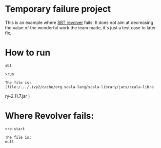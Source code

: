 # Temporary failure project

This is an example where [SBT revolver](https://github.com/spray/sbt-revolver/issues/51) fails. It does not aim at decreasing the value of the wonderful work the team made, it's just a test case to later fix.

# How to run

    sbt
    
    >run
    
    The file is:
    (file:/.../.ivy2/cache/org.scala-lang/scala-library/jars/scala-libra
ry-2.11.7.jar <no signer certificates>)

# Where Revolver fails:

    >re-start
    
    The file is:
    null



    

